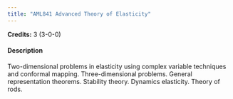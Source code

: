 ```yaml
---
title: "AML841 Advanced Theory of Elasticity"
---
```

**Credits:** 3 (3-0-0)

#### Description
Two-dimensional problems in elasticity using complex variable techniques and conformal mapping. Three-dimensional problems. General representation theorems. Stability theory. Dynamics elasticity. Theory of rods.